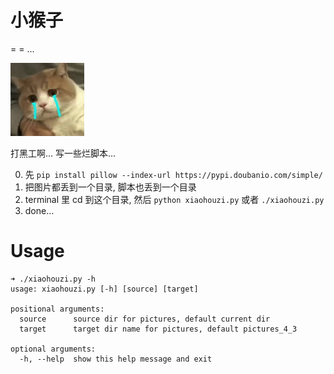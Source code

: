# 小猴子

= = ...

![猫猫哭泣](https://raw.githubusercontent.com/tonicbupt/xiaohouzi/master/images/cry.jpg)

打黑工啊... 写一些烂脚本...

0. 先 `pip install pillow --index-url https://pypi.doubanio.com/simple/`
1. 把图片都丢到一个目录, 脚本也丢到一个目录
2. terminal 里 cd 到这个目录, 然后 `python xiaohouzi.py` 或者 `./xiaohouzi.py`
3. done...

# Usage

```
➜ ./xiaohouzi.py -h
usage: xiaohouzi.py [-h] [source] [target]

positional arguments:
  source      source dir for pictures, default current dir
  target      target dir name for pictures, default pictures_4_3

optional arguments:
  -h, --help  show this help message and exit
```
